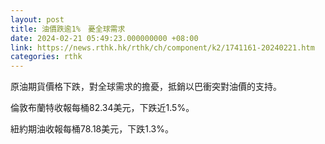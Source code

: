 ```yaml
---
layout: post
title: 油價跌逾1%　憂全球需求
date: 2024-02-21 05:49:23.000000000 +08:00
link: https://news.rthk.hk/rthk/ch/component/k2/1741161-20240221.htm
categories: rthk
---
```


原油期貨價格下跌，對全球需求的擔憂，抵銷以巴衝突對油價的支持。

倫敦布蘭特收報每桶82.34美元，下跌近1.5%。

紐約期油收報每桶78.18美元，下跌1.3%。
